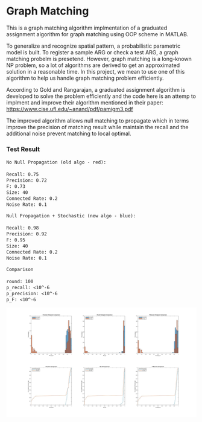 # Graph Matching

This is a graph matching algorithm implmentation of a graduated assignment algorithm for graph matching using OOP scheme in MATLAB.

To generalize and recognize spatial pattern, a probabilistic parametric model is built. To register a sample ARG or check a test ARG, a graph matching probelm is presetend. However, graph matching is a long-known NP problem, so a lot of algorithms are derived to get an approximated solution in a reasonable time. In this project, we mean to use one of this algorithm to help us handle graph matching problem efficiently.

According to Gold and Rangarajan, a graduated assignment algorithm is developed to solve the problem efficiently and the code here is an attemp to implment and improve their algorithm mentioned in their paper: https://www.cise.ufl.edu/~anand/pdf/pamigm3.pdf

The improved algorithm allows null matching to propagate which in terms improve the precision of matching result while maintain the recall and the additional noise prevent matching to local optimal.

### Test Result

```
No Null Propagation (old algo - red):

Recall: 0.75
Precision: 0.72
F: 0.73
Size: 40
Connected Rate: 0.2
Noise Rate: 0.1
```

```
Null Propagation + Stochastic (new algo - blue):

Recall: 0.98
Precision: 0.92
F: 0.95
Size: 40
Connected Rate: 0.2
Noise Rate: 0.1
```

```
Comparison

round: 100
p_recall: <10^-6
p_precision: <10^-6
p_F: <10^-6
```

![Result](https://github.com/WesleyyC/Graph-Matching/blob/master/Result/result.jpg)

